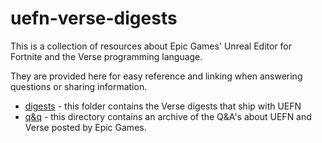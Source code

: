 # uefn-verse-digests

This is a collection of resources about Epic Games' Unreal Editor for Fortnite and the Verse programming language.

They are provided here for easy reference and linking when answering questions or sharing information.

- [digests](digests) - this folder contains the Verse digests that ship with UEFN
- [q&q](q&a) - this directory contains an archive of the Q&A's about UEFN and Verse posted by Epic Games.

